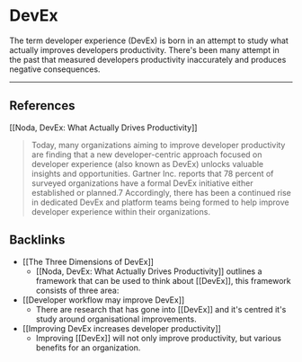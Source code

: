 # DevEx
The term developer experience (DevEx) is born in an attempt to study what actually improves developers productivity. There's been many attempt in the past that measured developers productivity inaccurately and produces negative consequences.

---
## References
[[Noda, DevEx: What Actually Drives Productivity]]
> Today, many organizations aiming to improve developer productivity are finding that a new developer-centric approach focused on developer experience (also known as DevEx) unlocks valuable insights and opportunities. Gartner Inc. reports that 78 percent of surveyed organizations have a formal DevEx initiative either established or planned.7 Accordingly, there has been a continued rise in dedicated DevEx and platform teams being formed to help improve developer experience within their organizations.

## Backlinks
* [[The Three Dimensions of DevEx]]
	* [[Noda, DevEx: What Actually Drives Productivity]] outlines a framework that can be used to think about [[DevEx]], this framework consists of three area:
* [[Developer workflow may improve DevEx]]
	* There are research that has gone into [[DevEx]] and it's centred it's study around organisational improvements.
* [[Improving DevEx increases developer productivity]]
	* Improving [[DevEx]] will not only improve productivity, but various benefits for an organization.

<!-- #evergreen -->

<!-- {BearID:BAFF846E-F8D7-4DE4-9040-B5B09F393EDA-46535-0000034AF3B245E2} -->
